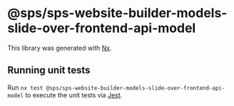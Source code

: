 # @sps/sps-website-builder-models-slide-over-frontend-api-model

This library was generated with [Nx](https://nx.dev).

## Running unit tests

Run `nx test @sps/sps-website-builder-models-slide-over-frontend-api-model` to execute the unit tests via [Jest](https://jestjs.io).
